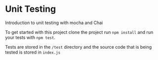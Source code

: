 # Unit Testing
Introduction to unit testing with mocha and Chai

To get started with this project clone the project run `npm install` and run your
tests with `npm test`.

Tests are stored in the `/test` directory and the source code that is being tested
is stored in `index.js`
